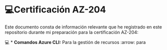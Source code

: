 # :computer:Certificación AZ-204

Este  documento consta de información relevante que he registrado en este repositorio durante mi preparación para la certificación AZ-204:

:computer: * **Comandos Azure CLI:** Para la gestión de recursos :arrow: para